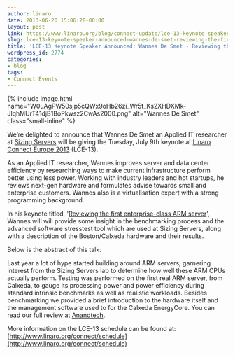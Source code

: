 ```yaml
---
author: linaro
date: 2013-06-20 15:06:28+00:00
layout: post
link: https://www.linaro.org/blog/connect-update/lce-13-keynote-speaker-announced-wannes-de-smet-reviewing-the-first-enterprise-class-arm-server/
slug: lce-13-keynote-speaker-announced-wannes-de-smet-reviewing-the-first-enterprise-class-arm-server
title: 'LCE-13 Keynote Speaker Announced: Wannes De Smet - Reviewing the first enterprise-class ARM server'
wordpress_id: 2774
categories:
- blog
tags:
- Connect Events
---
```


{% include image.html name="W0uAgPW50sjp5cQWx9oHb26zi_Wr5t_Ks2XHDXMk-JlqhMUrT41djB1BoPkwsz2CwAs2000.png" alt="Wannes De Smet" class="small-inline" %}

We’re delighted to announce that Wannes De Smet an Applied IT researcher at [Sizing Servers](http://www.sizingservers.be/) will be giving the Tuesday, July 9th keynote at [Linaro Connect Europe 2013](http://www.linaro.org/connect) (LCE-13).


As an Applied IT researcher, Wannes improves server and data center efficiency by researching ways to make current infrastructure perform better using less power. Working with industry leaders and hot startups, he reviews next-gen hardware and formulates advise towards small and enterprise customers. Wannes also is a virtualisation expert with a strong programming background.

In his keynote titled, '[Reviewing the first enterprise-class ARM server](http://lce-13.zerista.com/event/member/79608)', Wannes will will provide some insight in the benchmarking process and the advanced software stresstest tool which are used at Sizing Servers, along with a description of the Boston/Calxeda hardware and their results.

Below is the abstract of this talk:

Last year a lot of hype started building around ARM servers, garnering interest from the Sizing Servers lab to determine how well these ARM CPUs actually perform. Testing was performed on the first real ARM server, from Calxeda, to gauge its processing power and power efficiency during standard intrinsic benchmarks as well as realistic workloads. Besides benchmarking we provided a brief introduction to the hardware itself and the management software used to for the Calxeda EnergyCore. You can read our full review at [Anandtech](http://www.anandtech.com/show/6757/calxedas-arm-server-tested).


More information on the LCE-13 schedule can be found at: [http://www.linaro.org/connect/schedule](http://www.linaro.org/connect/schedule)
